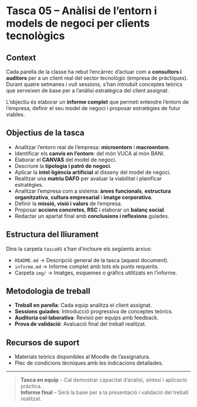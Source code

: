 # Tasca 05 – Anàlisi de l’entorn i models de negoci per clients tecnològics

## Context

Cada parella de la classe ha rebut l’encàrrec d’actuar com a **consultors i auditors** per a un client real del sector tecnològic (empresa de pràctiques). Durant quatre setmanes i vuit sessions, s’han introduït conceptes teòrics que serveixen de base per a l’anàlisi estratègica del client assignat.

L’objectiu és elaborar un **informe complet** que permeti entendre l’entorn de l’empresa, definir el seu model de negoci i proposar estratègies de futur viables.

## Objectius de la tasca

- Analitzar l’entorn real de l’empresa: **microentorn** i **macroentorn**.
- Identificar els **canvis en l’entorn**: del món VUCA al món BANI.
- Elaborar el **CANVAS** del model de negoci.
- Descriure la **tipologia i patró de negoci**.
- Aplicar la **intel·ligència artificial** al disseny del model de negoci.
- Realitzar una **matriu DAFO** per avaluar la viabilitat i planificar estratègies.
- Analitzar l’empresa com a sistema: **àrees funcionals**, **estructura organitzativa**, **cultura empresarial** i **imatge corporativa**.
- Definir la **missió, visió i valors** de l’empresa.
- Proposar **accions concretes**, **RSC** i elaborar un **balanç social**.
- Redactar un apartat final amb **conclusions i reflexions** guiades.

## Estructura del lliurament

Dins la carpeta `tasca05` s’han d’incloure els següents arxius:

- `README.md` → Descripció general de la tasca (aquest document).
- `informe.md` → Informe complet amb tots els punts requerits.
- Carpeta `img/` → Imatges, esquemes o gràfics utilitzats en l’informe.

## Metodologia de treball

- **Treball en parella**: Cada equip analitza el client assignat.
- **Sessions guiades**: Introducció progressiva de conceptes teòrics.
- **Auditoria col·laborativa**: Revisió per equips amb feedback.
- **Prova de validació**: Avaluació final del treball realitzat.

## Recursos de suport

- Materials teòrics disponibles al Moodle de l’assignatura.
- Plec de condicions tècniques amb les indicacions detallades.

---

> **Tasca en equip** – Cal demostrar capacitat d’anàlisi, síntesi i aplicació pràctica.  
> **Informe final** – Serà la base per a la presentació i validació del treball realitzat.
